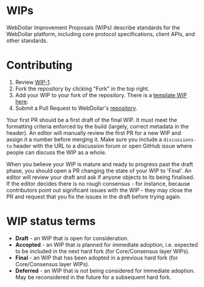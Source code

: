 # WIPs
WebDollar Improvement Proposals (WIPs) describe standards for the WebDollar platform, including core protocol specifications, client APIs, and other standards.

# Contributing

 1. Review [WIP-1](WIPs/wip-1.md).
 2. Fork the repository by clicking "Fork" in the top right.
 3. Add your WIP to your fork of the repository. There is a [template WIP here](wip-X.md).
 4. Submit a Pull Request to WebDollar's [repository](https://github.com/WebDollar/Node-WebDollar).

Your first PR should be a first draft of the final WIP. It must meet the formatting criteria enforced by the build (largely, correct metadata in the header). An editor will manually review the first PR for a new WIP and assign it a number before merging it. Make sure you include a `discussions-to` header with the URL to a discussion forum or open GitHub issue where people can discuss the WIP as a whole.

When you believe your WIP is mature and ready to progress past the draft phase, you should open a PR changing the state of your WIP to 'Final'. An editor will review your draft and ask if anyone objects to its being finalised. If the editor decides there is no rough consensus - for instance, because contributors point out significant issues with the WIP - they may close the PR and request that you fix the issues in the draft before trying again.

# WIP status terms
* **Draft** - an WIP that is open for consideration.
* **Accepted** - an WIP that is planned for immediate adoption, i.e. expected to be included in the next hard fork (for Core/Consensus layer WIPs).
* **Final** - an WIP that has been adopted in a previous hard fork (for Core/Consensus layer WIPs).
* **Deferred** - an WIP that is not being considered for immediate adoption. May be reconsidered in the future for a subsequent hard fork.
